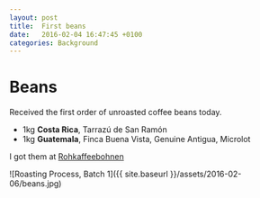 ```yaml
---
layout: post
title:  First beans
date:   2016-02-04 16:47:45 +0100
categories: Background
---
```


# Beans

Received the first order of unroasted coffee beans today.  

* 1kg **Costa Rica**, Tarrazú de San Ramón
* 1kg **Guatemala**, Finca Buena Vista, Genuine Antigua, Microlot

I got them at [Rohkaffeebohnen](http://www.rohkaffeebohnen.de)

![Roasting Process, Batch 1]({{ site.baseurl }}/assets/2016-02-06/beans.jpg)
